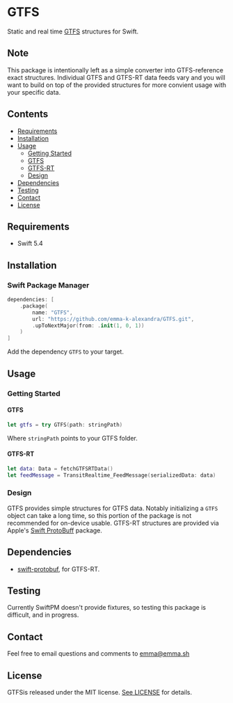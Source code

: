 # GTFS

Static and real time [GTFS](https://github.com/google/transit/blob/master/gtfs/spec/en/reference.md) structures for Swift.

## Note
This package is intentionally left as a simple converter into GTFS-reference exact structures. Individual GTFS and GTFS-RT data feeds vary and you will want to build on top of the provided structures for more convient usage with your specific data.

## Contents

- [Requirements](#requirements)
- [Installation](#installation)
- [Usage](#usage)
  - [Getting Started](#getting-started)
  - [GTFS](#gtfs)
  - [GTFS-RT](#gtfs-rt)
  - [Design](#design)
- [Dependencies](#dependencies)
- [Testing](#testing)
- [Contact](#contact)
- [License](#license)

## Requirements
- Swift 5.4

## Installation

### Swift Package Manager

```swift
dependencies: [
    .package(
        name: "GTFS",
        url: "https://github.com/emma-k-alexandra/GTFS.git",
        .upToNextMajor(from: .init(1, 0, 1))
    )
]
```
Add the dependency `GTFS` to your target.


## Usage

### Getting Started

#### GTFS
```swift
let gtfs = try GTFS(path: stringPath)
```
Where `stringPath` points to your GTFS folder.

#### GTFS-RT
```swift
let data: Data = fetchGTFSRTData()
let feedMessage = TransitRealtime_FeedMessage(serializedData: data)
```

### Design

GTFS provides simple structures for GTFS data. Notably initializing a `GTFS` object can take a long time, so this portion of the package is not recommended for on-device usable. GTFS-RT structures are provided via Apple's [Swift ProtoBuff](https://github.com/apple/swift-protobuf) package.

## Dependencies

- [swift-protobuf](https://github.com/apple/swift-protobuf), for GTFS-RT.

## Testing

Currently SwiftPM doesn't provide fixtures, so testing this package is difficult, and in progress.

## Contact

Feel free to email questions and comments to [emma@emma.sh](mailto:emma@emma.sh)

## License

GTFSis released under the MIT license. [See LICENSE](https://github.com/emma-k-alexandra/GTFS/blob/master/LICENSE) for details.
